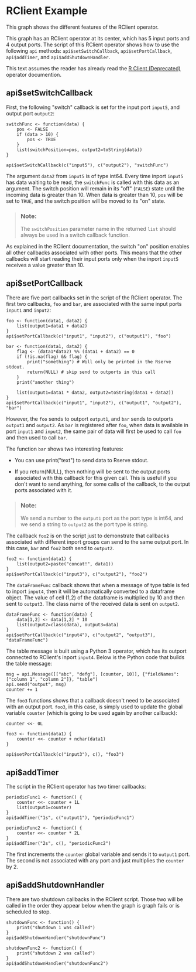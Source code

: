 <!-- loioa491bc04782e40fea2aa8e1255703ce8 -->

# RClient Example

This graph shows the different features of the RClient operator.



This graph has an RClient operator at its center, which has 5 input ports and 4 output ports. The script of this RClient operator shows how to use the following `api` methods: `api$setSwitchCallback`, `api$setPortCallback`, `api$addTimer`, and `api$addShutdownHandler`.



This text assumes the reader has already read the [R Client \(Deprecated\)](../data-intelligence-operators/r-client-deprecated-30423dc.md) operator documention.



<a name="loioa491bc04782e40fea2aa8e1255703ce8__section_cpl_vpf_dfb"/>

## api$setSwitchCallback

First, the following "switch" callback is set for the input port `input5`, and output port `output2`:

```
switchFunc <- function(data) {
    pos <- FALSE
    if (data > 10) {
        pos <- TRUE
    }
    list(switchPosition=pos, output2=toString(data))
}

api$setSwitchCallback(c("input5"), c("output2"), "switchFunc")
```

The argument `data2` from `input5` is of type int64. Every time inport `input5` has data waiting to be read, the `switchFunc` is called with this data as an argument. The switch position will remain in its "off" \(`FALSE`\) state until the incoming data is greater than 10. When data is greater than 10, `pos` will be set to `TRUE`, and the switch position will be moved to its "on" state.

> ### Note:  
> The `switchPosition` parameter name in the returned `list` should always be used in a switch callback function.

As explained in the RClient documentation, the switch "on" position enables all other callbacks associated with other ports. This means that the other callbacks will start reading their input ports only when the inport `input5` receives a value greater than 10.



<a name="loioa491bc04782e40fea2aa8e1255703ce8__section_n15_2qf_dfb"/>

## api$setPortCallback

There are five port callbacks set in the script of the RClient operator. The first two callbacks, `foo` and `bar`, are associated with the same input ports `input1` and `input2`:

```
foo <- function(data1, data2) {
    list(output1=data1 + data2)
}
api$setPortCallback(c("input1", "input2"), c("output1"), "foo")

bar <- function(data1, data2) {
    flag <- (data1*data2) %% (data1 + data2) == 0
    if (!is.na(flag) && flag) {
        print("something") # Will only be printed in the Rserve stdout.
        return(NULL) # skip send to outports in this call
    }
    print("another thing")

    list(output1=data1 * data2, output2=toString(data1 + data2))
}
api$setPortCallback(c("input1", "input2"), c("output1", "output2"), "bar")
```

However, the `foo` sends to outport `output1`, and `bar` sends to outports `output1` and `output2`. As `bar` is registered after `foo`, when data is available in port `input1` and `input2`, the same pair of data will first be used to call `foo` and then used to call `bar`.

The function `bar` shows two interesting features:

-   You can use print\("text"\) to send data to Rserve stdout.

-   If you return\(NULL\), then nothing will be sent to the output ports associated with this callback for this given call. This is useful if you don't want to send anything, for some calls of the callback, to the output ports associated with it.


> ### Note:  
> We send a number to the `output1` port as the port type is int64, and we send a string to `output2` as the port type is string.

The callback `foo2` is on the script just to demonstrate that callbacks associated with different inport groups can send to the same output port. In this case, `bar` and `foo2` both send to `output2`.

```
foo2 <- function(data1) {
    list(output2=paste("concat!", data1))
}
api$setPortCallback(c("input3"), c("output2"), "foo2")
```

The `dataFrameFunc` callback shows that when a message of type table is fed to inport `input4`, then it will be automatically converted to a dataframe object. The value of cell \(1,2\) of the dataframe is multiplied by 10 and then sent to `output3`. The class name of the received data is sent on `output2`.

```
dataFrameFunc <- function(data) {
    data[1,2] <- data[1,2] * 10
    list(output2=class(data), output3=data)
}
api$setPortCallback(c("input4"), c("output2", "output3"), "dataFrameFunc")
```

The table message is built using a Python 3 operator, which has its outport connected to RClient's inport `input4`. Below is the Python code that builds the table message:

```
msg = api.Message([["abc", "defg"], [counter, 10]], {"fieldNames": ["column 1", "column 2"]}, "table")
api.send("output", msg)
counter += 1
```

The `foo3` functions shows that a callback doesn't need to be associated with an output port. `foo3`, in this case, is simply used to update the global variable `counter` \(which is going to be used again by another callback\):

```
counter <<- 0L

foo3 <- function(data1) {
    counter <<- counter + nchar(data1)
}

api$setPortCallback(c("input3"), c(), "foo3")
```



<a name="loioa491bc04782e40fea2aa8e1255703ce8__section_u5q_crf_dfb"/>

## api$addTimer

The script in the RClient operator has two timer callbacks:

```
periodicFunc1 <- function() {
    counter <<- counter + 1L
    list(output1=counter)
}
api$addTimer("1s", c("output1"), "periodicFunc1")

periodicFunc2 <- function() {
    counter <<- counter * 2L
}
api$addTimer("2s", c(), "periodicFunc2")
```

The first increments the `counter` global variable and sends it to `output1` port. The second is not associated with any port and just multiplies the `counter` by 2.



<a name="loioa491bc04782e40fea2aa8e1255703ce8__section_z3z_frf_dfb"/>

## api$addShutdownHandler

There are two shutdown callbacks in the RClient script. Those two will be called in the order they appear below when the graph is graph fails or is scheduled to stop.

```
shutdownFunc <- function() {
    print("shutdown 1 was called")
}
api$addShutdownHandler("shutdownFunc")

shutdownFunc2 <- function() {
    print("shutdown 2 was called")
}
api$addShutdownHandler("shutdownFunc2")
```

